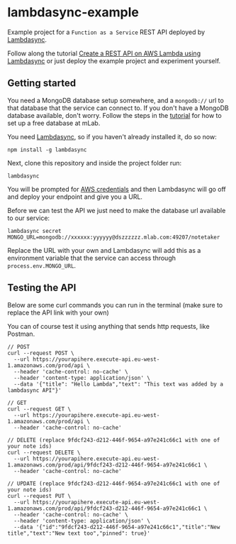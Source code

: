 # lambdasync-example
Example project for a `Function as a Service` REST API deployed by [Lambdasync](https://github.com/fanderzon/lambdasync).

Follow along the tutorial [Create a REST API on AWS Lambda using Lambdasync](http://fredrik.anderzon.se/2016/11/25/create-a-rest-api-on-aws-lambda-using-lambdasync/) or just deploy the example project and experiment yourself.

## Getting started

You need a MongoDB database setup somewhere, and a `mongodb://` url to that database that the service can connect to. If you don't have a MongoDB database available, don't worry. Follow the steps in the [tutorial](http://fredrik.anderzon.se/2016/11/25/create-a-rest-api-on-aws-lambda-using-lambdasync/) for how to set up a free database at mLab.

You need [Lambdasync](https://github.com/fanderzon/lambdasync), so if you haven't already installed it, do so now:

`npm install -g lambdasync`

Next, clone this repository and inside the project folder run:

`lambdasync`

You will be prompted for [AWS credentials](http://goo.gl/aMbXsg) and then Lambdasync will go off and deploy your endpoint and give you a URL.

Before we can test the API we just need to make the database url available to our service:

`lambdasync secret MONGO_URL=mongodb://xxxxxx:yyyyyy@dszzzzzz.mlab.com:49207/notetaker`

Replace the URL with your own and Lambdasync will add this as a environment variable that the service can access through `process.env.MONGO_URL`.

## Testing the API

Below are some curl commands you can run in the terminal (make sure to replace the API link with your own)

You can of course test it using anything that sends http requests, like Postman.

```
// POST
curl --request POST \  
  --url https://yourapihere.execute-api.eu-west-1.amazonaws.com/prod/api \
  --header 'cache-control: no-cache' \
  --header 'content-type: application/json' \
  --data '{"title": "Hello Lambda","text": "This text was added by a lambdasync API"}'

// GET
curl --request GET \  
  --url https://yourapihere.execute-api.eu-west-1.amazonaws.com/prod/api \
  --header 'cache-control: no-cache'

// DELETE (replace 9fdcf243-d212-446f-9654-a97e241c66c1 with one of your note ids)
curl --request DELETE \  
  --url https://yourapihere.execute-api.eu-west-1.amazonaws.com/prod/api/9fdcf243-d212-446f-9654-a97e241c66c1 \
  --header 'cache-control: no-cache'

// UPDATE (replace 9fdcf243-d212-446f-9654-a97e241c66c1 with one of your note ids)
curl --request PUT \  
  --url https://yourapihere.execute-api.eu-west-1.amazonaws.com/prod/api/9fdcf243-d212-446f-9654-a97e241c66c1 \
  --header 'cache-control: no-cache' \
  --header 'content-type: application/json' \
  --data '{"id":"9fdcf243-d212-446f-9654-a97e241c66c1","title":"New title","text":"New text too","pinned": true}'
```
